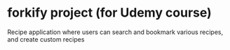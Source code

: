 # forkify project (for Udemy course)

Recipe application where users can search and bookmark various recipes, and create custom recipes
